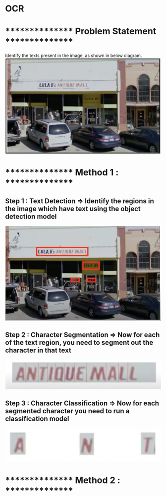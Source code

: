 # OCR

# ************** Problem Statement **************
Identify the texts present in the image, as shown in below diagram.
![alt text](https://github.com/khetansarvesh/CV/blob/main/ocr/prb_statement.png)


# ************** Method 1 : **************

## Step 1 : Text Detection => Identify the regions in the image which have text using the object detection model
![alt text](https://github.com/khetansarvesh/CV/blob/main/ocr/txt_det.png)

## Step 2 : Character Segmentation => Now for each of the text region, you need to segment out the character in that text
![alt text](https://github.com/khetansarvesh/CV/blob/main/ocr/char_seg.png)


## Step 3 : Character Classification => Now for each segmented character you need to run a classification model
![alt text](https://github.com/khetansarvesh/CV/blob/main/ocr/char_class.png)


# ************** Method 2 : **************
